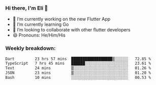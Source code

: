 ### Hi there, I'm Eli 👋
- 🔭 I’m currently working on the new Flutter App
- 🌱 I’m currently learning Go
- 🦄 I’m looking to collaborate with other flutter developers
- 😄 Pronouns: He/Him/His

### Weekly breakdown:
<!--START_SECTION:waka-->

```txt
Dart         23 hrs 57 mins  ██████████████████▒░░░░░░   72.85 %
TypeScript   7 hrs 45 mins   ██████░░░░░░░░░░░░░░░░░░░   23.61 %
Text         24 mins         ▒░░░░░░░░░░░░░░░░░░░░░░░░   01.26 %
JSON         23 mins         ▒░░░░░░░░░░░░░░░░░░░░░░░░   01.20 %
Bash         10 mins         ░░░░░░░░░░░░░░░░░░░░░░░░░   00.53 %
```

<!--END_SECTION:waka-->
